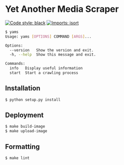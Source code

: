 # Yet Another Media Scraper
[![Code style: black](https://img.shields.io/badge/code%20style-black-000000.svg)](https://github.com/psf/black)
[![Imports: isort](https://img.shields.io/badge/%20imports-isort-%231674b1?style=flat&labelColor=ef8336)](https://pycqa.github.io/isort/)

```bash
$ yams
Usage: yams [OPTIONS] COMMAND [ARGS]...

Options:
  --version   Show the version and exit.
  -h, --help  Show this message and exit.

Commands:
  info   Display useful information
  start  Start a crawling process
```

## Installation

```bash
$ python setup.py install
```

## Deployment 

```bash
$ make build-image
$ make upload-image
```

## Formatting 

```bash
$ make lint
```
